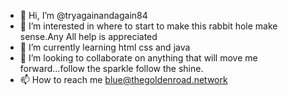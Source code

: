 - 👋 Hi, I’m @tryagainandagain84
- 👀 I’m interested in where to start to make this rabbit hole make sense.Any All help is appreciated 
- 🌱 I’m currently learning html css and java
- 💞️ I’m looking to collaborate on anything that will move me forward...follow the sparkle follow the shine.
- 📫 How to reach me blue@thegoldenroad.network

<!---
tryagainandagain84/tryagainandagain84 is a ✨ special ✨ repository because its `README.md` (this file) appears on your GitHub profile.
You can click the Preview link to take a look at your changes.
--->
